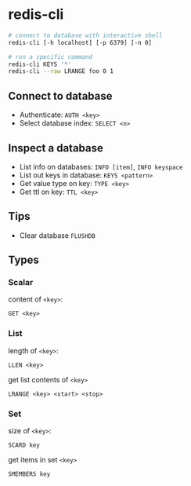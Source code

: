 # redis-cli

```bash
# connect to database with interactive shell
redis-cli [-h localhost] [-p 6379] [-n 0]

# run a specific command
redis-cli KEYS '*'
redis-cli --raw LRANGE foo 0 1
```

## Connect to database

- Authenticate: `AUTH <key>`
- Select database index: `SELECT <n>`

## Inspect a database

- List info on databases: `INFO [item]`, `INFO keyspace`
- List out keys in database: `KEYS <pattern>`
- Get value type on key: `TYPE <key>`
- Get ttl on key: `TTL <key>`


## Tips

- Clear database `FLUSHDB`


## Types

### Scalar

content of `<key>`:

```redis
GET <key>
```


### List

length of `<key>`:
```redis
LLEN <key>
```

get list contents of `<key>`
```redis
LRANGE <key> <start> <stop>
```


### Set

size of `<key>`:
```redis
SCARD key
```

get items in set `<key>`
```redis
SMEMBERS key
```

